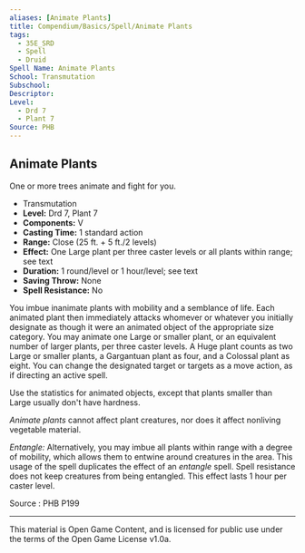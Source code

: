 ```yaml
---
aliases: [Animate Plants]
title: Compendium/Basics/Spell/Animate Plants
tags: 
  - 35E_SRD
  - Spell
  - Druid
Spell Name: Animate Plants
School: Transmutation
Subschool: 
Descriptor: 
Level:
  - Drd 7
  - Plant 7
Source: PHB
---
```


## Animate Plants

One or more trees animate and fight for you.

*   Transmutation
*   **Level:** Drd 7, Plant 7
*   **Components:** V
*   **Casting Time:** 1 standard action
*   **Range:** Close (25 ft. + 5 ft./2 levels)
*   **Effect:** One Large plant per three caster levels or all plants within range; see text
*   **Duration:** 1 round/level or 1 hour/level; see text
*   **Saving Throw:** None
*   **Spell Resistance:** No

You imbue inanimate plants with mobility and a semblance of life. Each animated plant then immediately attacks whomever or whatever you initially designate as though it were an animated object of the appropriate size category. You may animate one Large or smaller plant, or an equivalent number of larger plants, per three caster levels. A Huge plant counts as two Large or smaller plants, a Gargantuan plant as four, and a Colossal plant as eight. You can change the designated target or targets as a move action, as if directing an active spell.

Use the statistics for animated objects, except that plants smaller than Large usually don't have hardness.

*Animate plants* cannot affect plant creatures, nor does it affect nonliving vegetable material.

*Entangle:* Alternatively, you may imbue all plants within range with a degree of mobility, which allows them to entwine around creatures in the area. This usage of the spell duplicates the effect of an *entangle* spell. Spell resistance does not keep creatures from being entangled. This effect lasts 1 hour per caster level.

Source : PHB P199

---

This material is Open Game Content, and is licensed for public use under  
the terms of the Open Game License v1.0a.
